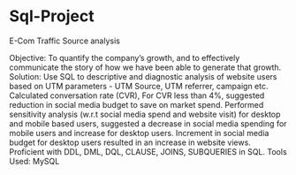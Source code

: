 # Sql-Project
E-Com Traffic Source analysis

Objective: To quantify the company’s growth, and to 
effectively communicate the story of how we have been able to 
generate that growth. 
Solution: Use SQL to descriptive and diagnostic analysis of 
website users based on UTM parameters - UTM Source, UTM 
referrer, campaign etc. 
Calculated conversation rate (CVR), For CVR less than 4%, 
suggested reduction in social media budget to save on market 
spend. 
Performed sensitivity analysis (w.r.t social media spend and 
website visit) for desktop and mobile based users, suggested a 
decrease in social media spending for mobile users and 
increase for desktop users. 
Increment in social media budget for desktop users resulted in 
an increase in website views. 
Proficient with DDL, DML, DQL, CLAUSE, JOINS, 
SUBQUERIES in SQL. 
Tools Used: MySQL
